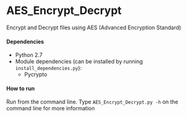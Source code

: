 # AES_Encrypt_Decrypt
Encrypt and Decrypt files using AES (Advanced Encryption Standard)

#### Dependencies
- Python 2.7
- Module dependencies (can be installed by running `install_dependencies.py`):
  - Pycrypto

#### How to run
Run from the command line.
Type `AES_Encrypt_Decrypt.py -h` on the command line for more information
